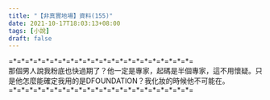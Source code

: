 ```yaml
---
title: "【非真實地場】資料(155)"
date: 2021-10-17T18:03:13+08:00
tags: [小說]
draft: false
---
```


=\*=\*=\*=\*=\*=\*=\*=\*=\*=\*=\*=\*=\*=\*=\*=\*=\*=\*=\*=\*=\*=\*=  
那個男人說我粉底也快過期了？他一定是專家，起碼是半個專家，這不用懷疑。只是他怎麼能確定我用的是DFOUNDATION？我化妝的時候他不可能在。       
=\*=\*=\*=\*=\*=\*=\*=\*=\*=\*=\*=\*=\*=\*=\*=\*=\*=\*=\*=\*=\*=\*=  

